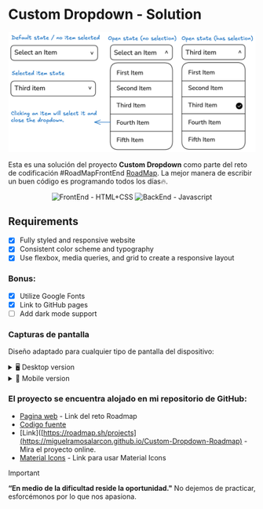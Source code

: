 # Custom Dropdown - Solution

<img src="dropdown-1f4b3.png" alt="Solucion preview" style="max-width: 100%; height: auto;">

Esta es una solución del proyecto **Custom Dropdown** como parte del reto de codificación #RoadMapFrontEnd [RoadMap](https://roadmap.sh/projects/custom-dropdown). La mejor manera de escribir un buen código es programando todos los días🔥.

<div align="center">
  <img src="https://img.shields.io/badge/FrontEnd-HTML%2BCSS-yellow" alt="FrontEnd - HTML+CSS">
  <img src="https://img.shields.io/badge/BackEnd-Javascript-orange" alt="BackEnd - Javascript">
</div>

## Requirements
- [x] Fully styled and responsive website
- [x] Consistent color scheme and typography
- [x] Use flexbox, media queries, and grid to create a responsive layout

### Bonus:

- [x] Utilize Google Fonts
- [x] Link to GitHub pages
- [ ] Add dark mode support

### Capturas de pantalla

Diseño adaptado para cualquier tipo de pantalla del dispositivo:

<details>
    <summary>🖥️ Desktop version</summary>

![](desktop.png)
</details>

<details>
    <summary>📱 Mobile version</summary>

![](mobile.png)
</details>


### El proyecto se encuentra alojado en mi repositorio de GitHub:

- [Pagina web](https://roadmap.sh/projects/custom-dropdown) - Link del reto Roadmap
- [Codigo fuente]()
- [Link]([https://roadmap.sh/projects](https://miguelramosalarcon.github.io/Custom-Dropdown-Roadmap) - Mira el proyecto online.
- [Material Icons](https://fonts.googleapis.com/css2?family=Material+Symbols+Outlined) - Link para usar Material Icons

> [!IMPORTANT]
> **“En medio de la dificultad reside la oportunidad."** No dejemos de practicar, esforcémonos por lo que nos apasiona.
